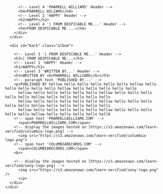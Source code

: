 <!doctype html>
<html lang="en">
  <head>
    <meta charset="UTF-8">
    <title>HTML Album Cover</title>
    <link rel="stylesheet" href="css/style.css">
  </head>
  <body>
    <div class="wrapper">
      <div id="front" class="album">
        <div id="title-box">

          <!-- Level 4 'PHARRELL WILLIAMS' Header -->
          <h4>PHARRELL WILIAMS</h4>
          <!-- Level 2 'HAPPY' Header -->
          <h2>HAPPY</h2>
          <!-- Level 4 '| FROM DESPICABLE ME...' Header -->
          <h4>FROM DESPICABLE ME ...</h4>
        </div>
      </div>

      <div id="back" class="album">

        <!-- Level 3 '| FROM DESPICABLE ME...' Header -->
        <h3>| FROM DESPICABLE ME...</h3>
        <!-- Level 1 'HAPPY' Header -->
        <h1>HAPPY</h1>
        <!-- Level 3 'WRITTEN BY...' Header -->
        <h3>WRITTEN BY <b>PHARRELL WILLIAMS</b></h3>
        <!-- pararaph text 'PUBLISHED BY...' -->
        <p>PUBLISHED BY hellow hello hello hello hello hello hellow hello hello hello hello hello hellow hello hello hello hello hello
          hellow hello hello hello hello hello hellow hello hello hello hello hello hellow hello hello hello hello hello
          hellow hello hello hello hello hello hellow hello hello hello hello hello hellow hello hello hello hello hello
          hellow hello hello hello hello hello hellow hello hello hello hello hello hellow hello hello hello hello hell0
        <!-- span text 'PHARRELLWILLIAMS.COM' -->
          <span>PHARRELLWILLIAMS.COM</span>
        <!-- display the images hosted on [https://s3.amazonaws.com/learn-verified/columbia-logo.png] -->
          <img src="https://s3.amazonaws.com/learn-verified/columbia-logo.png">
        <!-- span text 'COLUMBIARECORDS.COM' -->
          <span>COLUMBIARECORDS.COM</span>
        <br>
        
        <!-- display the images hosted on [https://s3.amazonaws.com/learn-verified/sony-logo.png] -->
          <img src="https://s3.amazonaws.com/learn-verified/sony-logo.png" />
          </p>
      </div>
    </div>
  </body>
</html>